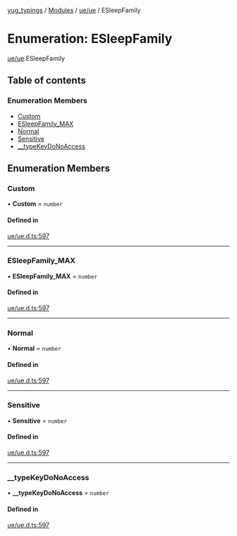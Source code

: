 [yug_typings](../README.md) / [Modules](../modules.md) / [ue/ue](../modules/ue_ue.md) / ESleepFamily

# Enumeration: ESleepFamily

[ue/ue](../modules/ue_ue.md).ESleepFamily

## Table of contents

### Enumeration Members

- [Custom](ue_ue.ESleepFamily.md#custom)
- [ESleepFamily\_MAX](ue_ue.ESleepFamily.md#esleepfamily_max)
- [Normal](ue_ue.ESleepFamily.md#normal)
- [Sensitive](ue_ue.ESleepFamily.md#sensitive)
- [\_\_typeKeyDoNoAccess](ue_ue.ESleepFamily.md#__typekeydonoaccess)

## Enumeration Members

### Custom

• **Custom** = `number`

#### Defined in

[ue/ue.d.ts:597](https://github.com/YugMetaverse/yug_typings/blob/25cad34/ue/ue.d.ts#L597)

___

### ESleepFamily\_MAX

• **ESleepFamily\_MAX** = `number`

#### Defined in

[ue/ue.d.ts:597](https://github.com/YugMetaverse/yug_typings/blob/25cad34/ue/ue.d.ts#L597)

___

### Normal

• **Normal** = `number`

#### Defined in

[ue/ue.d.ts:597](https://github.com/YugMetaverse/yug_typings/blob/25cad34/ue/ue.d.ts#L597)

___

### Sensitive

• **Sensitive** = `number`

#### Defined in

[ue/ue.d.ts:597](https://github.com/YugMetaverse/yug_typings/blob/25cad34/ue/ue.d.ts#L597)

___

### \_\_typeKeyDoNoAccess

• **\_\_typeKeyDoNoAccess** = `number`

#### Defined in

[ue/ue.d.ts:597](https://github.com/YugMetaverse/yug_typings/blob/25cad34/ue/ue.d.ts#L597)
